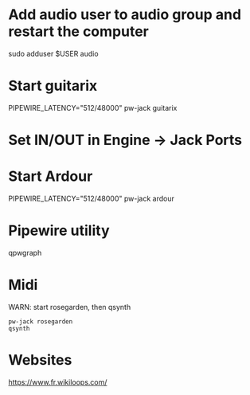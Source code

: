 
# Add audio user to audio group and restart the computer
sudo adduser $USER audio

# Start guitarix
PIPEWIRE_LATENCY="512/48000" pw-jack guitarix
# Set IN/OUT in Engine -> Jack Ports

# Start Ardour
PIPEWIRE_LATENCY="512/48000" pw-jack ardour

# Pipewire utility
qpwgraph


# Midi

WARN: start rosegarden, then qsynth

```shell
pw-jack rosegarden
qsynth
```

# Websites

https://www.fr.wikiloops.com/